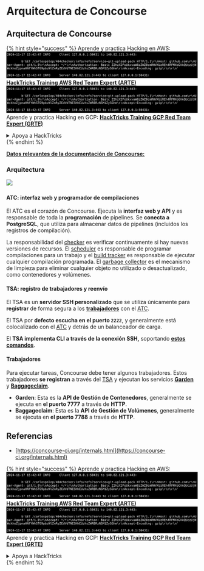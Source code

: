 # Arquitectura de Concourse

## Arquitectura de Concourse

{% hint style="success" %}
Aprende y practica Hacking en AWS:<img src="../../.gitbook/assets/image (1).png" alt="" data-size="line">[**HackTricks Training AWS Red Team Expert (ARTE)**](https://training.hacktricks.xyz/courses/arte)<img src="../../.gitbook/assets/image (1).png" alt="" data-size="line">\
Aprende y practica Hacking en GCP: <img src="../../.gitbook/assets/image (2).png" alt="" data-size="line">[**HackTricks Training GCP Red Team Expert (GRTE)**<img src="../../.gitbook/assets/image (2).png" alt="" data-size="line">](https://training.hacktricks.xyz/courses/grte)

<details>

<summary>Apoya a HackTricks</summary>

* Consulta los [**planes de suscripción**](https://github.com/sponsors/carlospolop)!
* **Únete al** 💬 [**grupo de Discord**](https://discord.gg/hRep4RUj7f) o al [**grupo de telegram**](https://t.me/peass) o **síguenos** en **Twitter** 🐦 [**@hacktricks\_live**](https://twitter.com/hacktricks\_live)**.**
* **Comparte trucos de hacking enviando PRs a los** [**HackTricks**](https://github.com/carlospolop/hacktricks) y [**HackTricks Cloud**](https://github.com/carlospolop/hacktricks-cloud) repos de github.

</details>
{% endhint %}

[**Datos relevantes de la documentación de Concourse:**](https://concourse-ci.org/internals.html)

### Arquitectura

![](<../../.gitbook/assets/image (187).png>)

#### ATC: interfaz web y programador de compilaciones

El ATC es el corazón de Concourse. Ejecuta la **interfaz web y API** y es responsable de toda la **programación** de pipelines. Se **conecta a PostgreSQL**, que utiliza para almacenar datos de pipelines (incluidos los registros de compilación).

La responsabilidad del [checker](https://concourse-ci.org/checker.html) es verificar continuamente si hay nuevas versiones de recursos. El [scheduler](https://concourse-ci.org/scheduler.html) es responsable de programar compilaciones para un trabajo y el [build tracker](https://concourse-ci.org/build-tracker.html) es responsable de ejecutar cualquier compilación programada. El [garbage collector](https://concourse-ci.org/garbage-collector.html) es el mecanismo de limpieza para eliminar cualquier objeto no utilizado o desactualizado, como contenedores y volúmenes.

#### TSA: registro de trabajadores y reenvío

El TSA es un **servidor SSH personalizado** que se utiliza únicamente para **registrar** de forma segura a los [**trabajadores**](https://concourse-ci.org/internals.html#architecture-worker) con el [ATC](https://concourse-ci.org/internals.html#component-atc).

El TSA por **defecto escucha en el puerto `2222`**, y generalmente está colocalizado con el [ATC](https://concourse-ci.org/internals.html#component-atc) y detrás de un balanceador de carga.

El **TSA implementa CLI a través de la conexión SSH,** soportando [**estos comandos**](https://concourse-ci.org/internals.html#component-tsa).

#### Trabajadores

Para ejecutar tareas, Concourse debe tener algunos trabajadores. Estos trabajadores **se registran** a través del [TSA](https://concourse-ci.org/internals.html#component-tsa) y ejecutan los servicios [**Garden**](https://github.com/cloudfoundry-incubator/garden) y [**Baggageclaim**](https://github.com/concourse/baggageclaim).

* **Garden**: Esta es la **API de Gestión de Contenedores**, generalmente se ejecuta en **el puerto 7777** a través de **HTTP**.
* **Baggageclaim**: Esta es la **API de Gestión de Volúmenes**, generalmente se ejecuta en **el puerto 7788** a través de **HTTP**.

## Referencias

* [https://concourse-ci.org/internals.html](https://concourse-ci.org/internals.html)

{% hint style="success" %}
Aprende y practica Hacking en AWS:<img src="../../.gitbook/assets/image (1).png" alt="" data-size="line">[**HackTricks Training AWS Red Team Expert (ARTE)**](https://training.hacktricks.xyz/courses/arte)<img src="../../.gitbook/assets/image (1).png" alt="" data-size="line">\
Aprende y practica Hacking en GCP: <img src="../../.gitbook/assets/image (2).png" alt="" data-size="line">[**HackTricks Training GCP Red Team Expert (GRTE)**<img src="../../.gitbook/assets/image (2).png" alt="" data-size="line">](https://training.hacktricks.xyz/courses/grte)

<details>

<summary>Apoya a HackTricks</summary>

* Consulta los [**planes de suscripción**](https://github.com/sponsors/carlospolop)!
* **Únete al** 💬 [**grupo de Discord**](https://discord.gg/hRep4RUj7f) o al [**grupo de telegram**](https://t.me/peass) o **síguenos** en **Twitter** 🐦 [**@hacktricks\_live**](https://twitter.com/hacktricks\_live)**.**
* **Comparte trucos de hacking enviando PRs a los** [**HackTricks**](https://github.com/carlospolop/hacktricks) y [**HackTricks Cloud**](https://github.com/carlospolop/hacktricks-cloud) repos de github.

</details>
{% endhint %}
